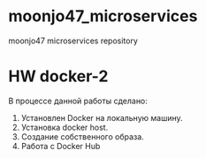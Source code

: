 # moonjo47_microservices
moonjo47 microservices repository


# HW docker-2
В процессе данной работы сделано:
1. Установлен Docker на локальную машину.
2. Установка docker host.
3. Создание собственного образа.
4. Работа с Docker Hub
